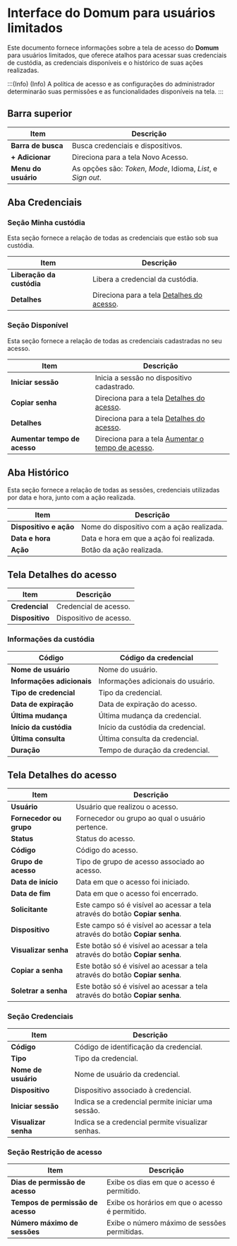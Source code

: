 # Interface do Domum para usuários limitados

Este documento fornece informações sobre a tela de acesso do **Domum** para usuários limitados, que oferece atalhos para acessar suas credenciais de custódia, as credenciais disponíveis e o histórico de suas ações realizadas.

:::(Info) (Info)
A política de acesso e as configurações do administrador determinarão suas permissões e as funcionalidades disponíveis na tela.
:::

##  Barra superior

| Item | Descrição |
| ---- | ---- |
| **Barra de busca** | Busca credenciais e dispositivos. |
| **\+ Adicionar** | Direciona para a tela Novo Acesso. |
| **Menu do usuário** | As opções são: *Token*, *Mode*, Idioma, *List*, e *Sign out*. |

## Aba Credenciais

### Seção Minha custódia

Esta seção fornece a relação de todas as credenciais que estão sob sua custódia. 

| Item | Descrição |
| ---- | ---- |
| **Liberação da custódia** | Libera a credencial da custódia. |
| **Detalhes** | Direciona para a tela [Detalhes do acesso](/v4/docs/pt/domum-interface-for-limited-users#tela-detalhes-do-acesso). |

### Seção Disponível

Esta seção fornece a relação de todas as credenciais cadastradas no seu acesso. 

| Item | Descrição |
| ---- | ---- |
| **Iniciar sessão** | Inicia a sessão no dispositivo cadastrado. |
| **Copiar senha** | Direciona para a tela [Detalhes do acesso](/v4/docs/pt/domum-interface-for-limited-users#tela-detalhes-do-acesso). |
| **Detalhes** | Direciona para a tela [Detalhes do acesso](/v4/docs/pt/domum-interface-for-limited-users#tela-detalhes-do-acesso). |
| **Aumentar tempo de acesso** | Direciona para a tela [Aumentar o tempo de acesso](/v4/docs/pt/increase-access-time). |

## Aba Histórico

Esta seção fornece a relação de todas as sessões, credenciais utilizadas por data e hora, junto com a ação realizada.

| Item | Descrição |
| ---- | ---- |
| **Dispositivo e ação** | Nome do dispositivo com a ação realizada. |
| **Data e hora** | Data e hora em que a ação foi realizada. |
| **Ação** | Botão da ação realizada. |

## Tela Detalhes do acesso

| Item | Descrição |
| ---- | ---- |
| **Credencial** | Credencial de acesso. |
| **Dispositivo** | Dispositivo de acesso. |

### Informações da custódia

| Código | Código da credencial |
| ---- | ---- |
| **Nome de usuário** | Nome do usuário. |
| **Informações adicionais** | Informações adicionais do usuário. |
| **Tipo de credencial** | Tipo da credencial. |
| **Data de expiração** | Data de expiração do acesso. |
| **Última mudança** | Última mudança da credencial. |
| **Início da custódia** | Início da custódia da credencial. |
| **Última consulta** | Última consulta da credencial. |
| **Duração** | Tempo de duração da credencial. |

## Tela Detalhes do acesso

| Item | Descrição |
| ----- | ----- |
| **Usuário** | Usuário que realizou o acesso. |
| **Fornecedor ou grupo** | Fornecedor ou grupo ao qual o usuário pertence. |
| **Status** | Status do acesso. |
| **Código** | Código do acesso. |
| **Grupo de acesso** | Tipo de grupo de acesso associado ao acesso. |
| **Data de início** | Data em que o acesso foi iniciado. |
| **Data de fim** | Data em que o acesso foi encerrado. |
| **Solicitante** | Este campo só é visível ao acessar a tela através do botão **Copiar senha**. |
| **Dispositivo** | Este campo só é visível ao acessar a tela através do botão **Copiar senha**. |
| **Visualizar senha** | Este botão só é visível ao acessar a tela através do botão **Copiar senha**. |
| **Copiar a senha** | Este botão só é visível ao acessar a tela através do botão **Copiar senha**. |
| **Soletrar a senha** | Este botão só é visível ao acessar a tela através do botão **Copiar senha**. |

### Seção Credenciais

| Item | Descrição |
| ----- | ----- |
| **Código** | Código de identificação da credencial. |
| **Tipo** | Tipo da credencial. |
| **Nome de usuário** | Nome de usuário da credencial. |
| **Dispositivo** | Dispositivo associado à credencial. |
| **Iniciar sessão** | Indica se a credencial permite iniciar uma sessão. |
| **Visualizar senha** | Indica se a credencial permite visualizar senhas. |

### Seção Restrição de acesso

| Item | Descrição |
| ----- | ----- |
| **Dias de permissão de acesso** | Exibe os dias em que o acesso é permitido. |
| **Tempos de permissão de acesso** | Exibe os horários em que o acesso é permitido. |
| **Número máximo de sessões** | Exibe o número máximo de sessões permitidas. |